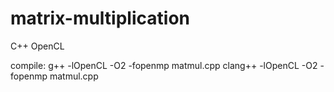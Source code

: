 # matrix-multiplication
C++ OpenCL

compile:
g++ -lOpenCL -O2 -fopenmp matmul.cpp
clang++ -lOpenCL -O2 -fopenmp matmul.cpp
